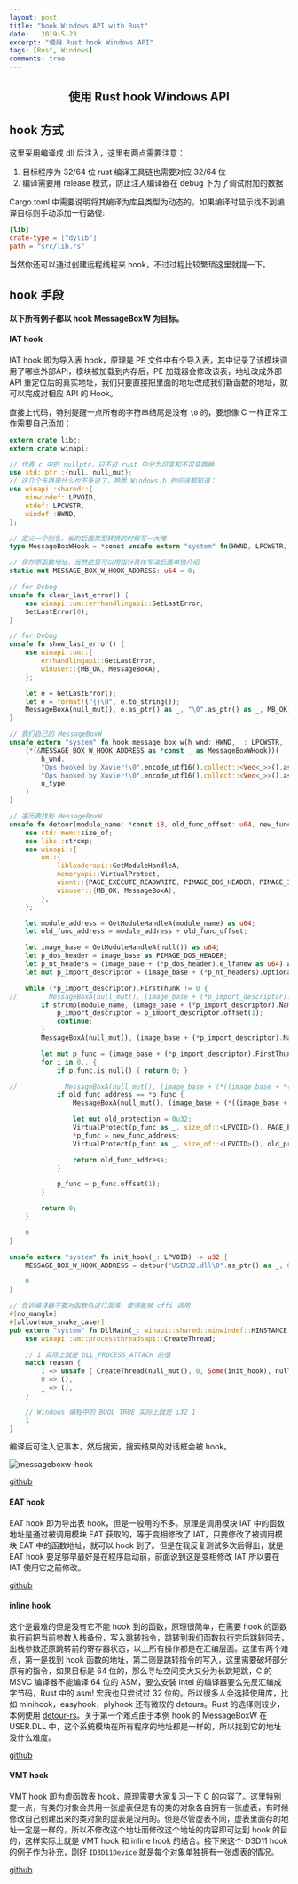 ```yaml
---
layout: post
title: "hook Windows API with Rust"
date:   2019-5-23
excerpt: "使用 Rust hook Windows API"
tags: [Rust, Windows]
comments: true
---
```


<center><h2>使用 Rust hook Windows API</h2></center>

<!--more-->

## hook 方式

这里采用编译成 dll 后注入，这里有两点需要注意：

1. 目标程序为 32/64 位 rust 编译工具链也需要对应 32/64 位
2. 编译需要用 release 模式，防止注入编译器在 debug 下为了调试附加的数据

Cargo.toml 中需要说明将其编译为库且类型为动态的，如果编译时显示找不到编译目标则手动添加一行路径:

```toml
[lib]
crate-type = ["dylib"]
path = "src/lib.rs"
```

当然你还可以通过创建远程线程来 hook，不过过程比较繁琐这里就提一下。

## hook 手段

**以下所有例子都以 hook MessageBoxW 为目标。**

#### IAT hook

IAT hook 即为导入表 hook，原理是 PE 文件中有个导入表，其中记录了该模块调用了哪些外部API，模块被加载到内存后，PE 加载器会修改该表，地址改成外部 API 重定位后的真实地址，我们只要直接把里面的地址改成我们新函数的地址，就可以完成对相应 API 的 Hook。

直接上代码，特别提醒一点所有的字符串结尾是没有 `\0` 的，要想像 C 一样正常工作需要自己添加：

```rust
extern crate libc;
extern crate winapi;

// 代表 c 中的 nullptr，只不过 rust 中分为可变和不可变两种
use std::ptr::{null, null_mut};
// 这几个东西是什么也不多说了，熟悉 Windows.h 的应该都知道：
use winapi::shared::{
    minwindef::LPVOID,
    ntdef::LPCWSTR,
    windef::HWND,
};

// 定义一个别名，省的后面类型转换的时候写一大堆
type MessageBoxWHook = *const unsafe extern "system" fn(HWND, LPCWSTR, LPCWSTR, u32) -> i32;

// 保存原函数地址，当然这里可以用指针具体写法后面单独介绍
static mut MESSAGE_BOX_W_HOOK_ADDRESS: u64 = 0;

// for Debug
unsafe fn clear_last_error() {
    use winapi::um::errhandlingapi::SetLastError;
    SetLastError(0);
}

// for Debug
unsafe fn show_last_error() {
    use winapi::um::{
        errhandlingapi::GetLastError,
        winuser::{MB_OK, MessageBoxA},
    };

    let e = GetLastError();
    let e = format!("{}\0", e.to_string());
    MessageBoxA(null_mut(), e.as_ptr() as _, "\0".as_ptr() as _, MB_OK);
}

// 我们自己的 MessageBoxW
unsafe extern "system" fn hook_message_box_w(h_wnd: HWND, _: LPCWSTR, _: LPCWSTR, u_type: u32) -> i32 {
    (*(&MESSAGE_BOX_W_HOOK_ADDRESS as *const _ as MessageBoxWHook))(
        h_wnd,
        "Ops hooked by Xavier!\0".encode_utf16().collect::<Vec<_>>().as_ptr(),
        "Ops hooked by Xavier!\0".encode_utf16().collect::<Vec<_>>().as_ptr(),
        u_type,
    )
}

// 遍历表找到 MessageBoxW
unsafe fn detour(module_name: *const i8, old_func_offset: u64, new_func_address: u64) -> u64 {
    use std::mem::size_of;
    use libc::strcmp;
    use winapi::{
        um::{
            libloaderapi::GetModuleHandleA,
            memoryapi::VirtualProtect,
            winnt::{PAGE_EXECUTE_READWRITE, PIMAGE_DOS_HEADER, PIMAGE_IMPORT_DESCRIPTOR, PIMAGE_NT_HEADERS},
            winuser::{MB_OK, MessageBoxA},
        },
    };

    let module_address = GetModuleHandleA(module_name) as u64;
    let old_func_address = module_address + old_func_offset;

    let image_base = GetModuleHandleA(null()) as u64;
    let p_dos_header = image_base as PIMAGE_DOS_HEADER;
    let p_nt_headers = (image_base + (*p_dos_header).e_lfanew as u64) as PIMAGE_NT_HEADERS;
    let mut p_import_descriptor = (image_base + (*p_nt_headers).OptionalHeader.DataDirectory[1].VirtualAddress as u64) as PIMAGE_IMPORT_DESCRIPTOR;

    while (*p_import_descriptor).FirstThunk != 0 {
//        MessageBoxA(null_mut(), (image_base + (*p_import_descriptor).Name as u64) as _, "\0".as_ptr() as _, MB_OK);
        if strcmp(module_name, (image_base + (*p_import_descriptor).Name as u64) as *const i8) != 0 {
            p_import_descriptor = p_import_descriptor.offset(1);
            continue;
        }
        MessageBoxA(null_mut(), (image_base + (*p_import_descriptor).Name as u64) as _, "\0".as_ptr() as _, MB_OK);

        let mut p_func = (image_base + (*p_import_descriptor).FirstThunk as u64) as *mut u64;
        for i in 0.. {
            if p_func.is_null() { return 0; }

//            MessageBoxA(null_mut(), (image_base + (*((image_base + *(*p_import_descriptor).u.OriginalFirstThunk() as u64) as *const u64).offset(i)) + 2) as _, "\0".as_ptr() as _, MB_OK);
            if old_func_address == *p_func {
                MessageBoxA(null_mut(), (image_base + (*((image_base + *(*p_import_descriptor).u.OriginalFirstThunk() as u64) as *const u64).offset(i)) + 2) as _, "\0".as_ptr() as _, MB_OK);

                let mut old_protection = 0u32;
                VirtualProtect(p_func as _, size_of::<LPVOID>(), PAGE_EXECUTE_READWRITE, &mut old_protection as _);
                *p_func = new_func_address;
                VirtualProtect(p_func as _, size_of::<LPVOID>(), old_protection, &mut old_protection as _);

                return old_func_address;
            }

            p_func = p_func.offset(1);
        }

        return 0;
    }

    0
}

unsafe extern "system" fn init_hook(_: LPVOID) -> u32 {
    MESSAGE_BOX_W_HOOK_ADDRESS = detour("USER32.dll\0".as_ptr() as _, 0x72AD0, hook_message_box_w as _);

    0
}

// 告诉编译器不要对函数名进行混淆，使得能被 cffi 调用
#[no_mangle]
#[allow(non_snake_case)]
pub extern "system" fn DllMain(_: winapi::shared::minwindef::HINSTANCE, reason: u32, _: LPVOID) -> i32 {
    use winapi::um::processthreadsapi::CreateThread;

    // 1 实际上就是 DLL_PROCESS_ATTACH 的值
    match reason {
        1 => unsafe { CreateThread(null_mut(), 0, Some(init_hook), null_mut(), 0, null_mut()); }
        0 => (),
        _ => (),
    }

    // Windows 编程中的 BOOL TRUE 实际上就是 i32 1
    1
}
```

编译后可注入记事本，然后搜索，搜索结果的对话框会被 hook。

![messageboxw-hook](https://raw.githubusercontent.com/AurevoirXavier/hook-in-rust/master/demo.jpg)

[github](https://github.com/AurevoirXavier/hook-in-rust/blob/master/messagebox-iat-hook)

#### EAT hook

EAT hook 即为导出表 hook，但是一般用的不多。原理是调用模块 IAT 中的函数地址是通过被调用模块 EAT 获取的，等于变相修改了 IAT，只要修改了被调用模块 EAT 中的函数地址，就可以 hook 到了。但是在我反复测试多次后得出，就是 EAT hook 要足够早最好是在程序启动前，前面说到这是变相修改 IAT 所以要在 IAT 使用它之前修改。

[github](https://github.com/AurevoirXavier/hook-in-rust/blob/master/messagebox-eat-hook)

#### inline hook

这个是最难的但是没有它不能 hook 到的函数，原理很简单，在需要 hook 的函数执行前把当前参数入栈备份，写入跳转指令，跳转到我们函数执行完后跳转回去，出栈参数还原跳转前的寄存器状态，以上所有操作都是在汇编层面。这里有两个难点，第一是找到 hook 函数的地址，第二则是跳转指令的写入，这里需要破坏部分原有的指令，如果目标是 64 位的，那么寻址空间变大又分为长跳短跳，C 的 MSVC 编译器不能编译 64 位的 ASM，要么安装 intel 的编译器要么先反汇编成字节码，Rust 中的 asm! 宏我也只尝试过 32 位的。所以很多人会选择使用库，比如 minihook，easyhook，plyhook 还有微软的 detours。Rust 的选择则较少，本例使用 [detour-rs](https://github.com/darfink/detour-rs)。关于第一个难点由于本例 hook 的 MessageBoxW 在 USER.DLL 中，这个系统模块在所有程序的地址都是一样的，所以找到它的地址没什么难度。

[github](https://github.com/AurevoirXavier/hook-in-rust/tree/master/messagebox-inline-hook)

#### VMT hook

VMT hook 即为虚函数表 hook，原理需要大家复习一下 C 的内容了。这里特别提一点，有类的对象会共用一张虚表但是有的类的对象各自拥有一张虚表，有时候修改自己创建出来的类对象的虚表是没用的。但是尽管虚表不同，虚表里面存的地址一定是一样的，所以不修改这个地址而修改这个地址的内容即可达到 hook 的目的，这样实际上就是 VMT hook 和 inline hook 的结合。接下来这个 D3D11 hook 的例子作为补充，刚好 `ID3D11Device` 就是每个对象单独拥有一张虚表的情况。

[github](https://github.com/AurevoirXavier/dauntless-helper/tree/master/rust-ver)
